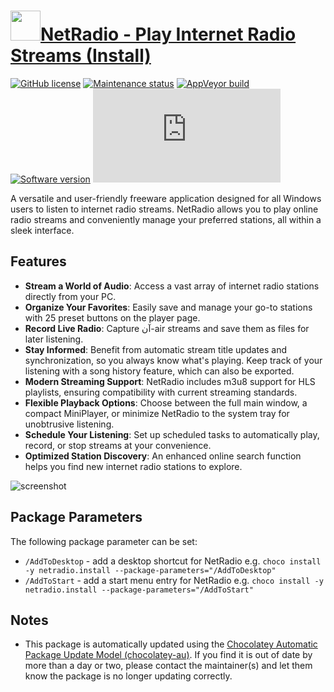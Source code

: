 # [<img src="https://cdn.jsdelivr.net/gh/dgalbraith/chocolatey-packages@9f2ecca5e3ca949d13bbe6a2a6ec05b23f4e6f88/icons/netradio.png" width="48" height="48" />NetRadio - Play Internet Radio Streams (Install)](https://community.chocolatey.org/packages/netradio.install)

[![GitHub license](https://img.shields.io/github/license-freeware-orange)](https://github.com/ophthalmos/NetRadio/blob/master/LicenseAgreement.txt)
[![Maintenance status](https://img.shields.io/badge/maintained%3F-yes-green.svg)](https://gitHub.com/dgalbraith/chocolatey-packages/graphs/commit-activity)
[![AppVeyor build](https://img.shields.io/appveyor/ci/dgalbraith/chocolatey-packages)](https://ci.appveyor.com/project/dgalbraith/chocolatey-packages)
[![Software version](https://img.shields.io/badge/Source-v2.5.5-blue.svg)](https://www.ophthalmostar.de/freeware/#netradio)
[![Chocolatey package version](https://img.shields.io/chocolatey/v/netradio.install?label=Chocolatey)](https://community.chocolatey.org/packages/netradio)

A versatile and user-friendly freeware application designed for all Windows users to listen to
internet radio streams.  NetRadio allows you to play online radio streams and conveniently manage
your preferred stations, all within a sleek interface.

## Features

* **Stream a World of Audio**: Access a vast array of internet radio stations directly from your PC.
* **Organize Your Favorites**: Easily save and manage your go-to stations with 25 preset buttons on
  the player page.
* **Record Live Radio**: Capture آن-air streams and save them as files for later listening.
* **Stay Informed**: Benefit from automatic stream title updates and synchronization, so you always
  know what's playing. Keep track of your listening with a song history feature, which can also be
  exported.  
* **Modern Streaming Support**: NetRadio includes m3u8 support for HLS playlists, ensuring compatibility
  with current streaming standards.
* **Flexible Playback Options**: Choose between the full main window, a compact MiniPlayer, or minimize
  NetRadio to the system tray for unobtrusive listening.
* **Schedule Your Listening**: Set up scheduled tasks to automatically play, record, or stop streams at
  your convenience.
* **Optimized Station Discovery**: An enhanced online search function helps you find new internet radio
  stations to explore.

![screenshot](https://cdn.jsdelivr.net/gh/dgalbraith/chocolatey-packages@9f2ecca5e3ca949d13bbe6a2a6ec05b23f4e6f88/automatic/netradio/screenshot.png)

## Package Parameters

The following package parameter can be set:

* `/AddToDesktop` - add a desktop shortcut for NetRadio
e.g. `choco install -y netradio.install --package-parameters="/AddToDesktop"`
* `/AddToStart` - add a start menu entry for NetRadio
e.g. `choco install -y netradio.install --package-parameters="/AddToStart"`

## Notes

* This package is automatically updated using the [Chocolatey Automatic Package Update Model (chocolatey-au)](https://github.com/chocolatey-community/chocolatey-au/blob/develop/README.md).
  If you find it is out of date by more than a day or two, please contact the maintainer(s) and let them know the package is no longer updating correctly.
